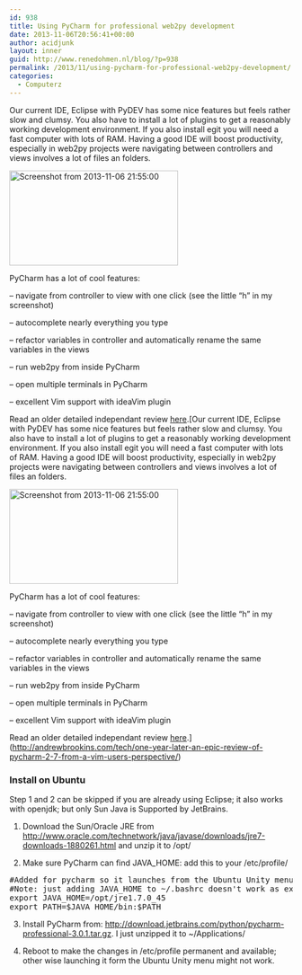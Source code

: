 ```yaml
---
id: 938
title: Using PyCharm for professional web2py development
date: 2013-11-06T20:56:41+00:00
author: acidjunk
layout: inner
guid: http://www.renedohmen.nl/blog/?p=938
permalink: /2013/11/using-pycharm-for-professional-web2py-development/
categories:
  - Computerz
---
```

Our current IDE, Eclipse with PyDEV has some nice features but feels rather slow and clumsy. You also have to install a lot of plugins to get a reasonably working development environment. If you also install egit you will need a fast computer with lots of RAM. Having a good IDE will boost productivity, especially in web2py projects were navigating between controllers and views involves a lot of files an folders.

[<img class="alignnone size-medium wp-image-941" alt="Screenshot from 2013-11-06 21:55:00" src="http://www.renedohmen.nl/blog/wp-content/uploads/2013/11/Screenshot-from-2013-11-06-215500-300x169.png" width="300" height="169" srcset="http://www.renedohmen.nl/blog/wp-content/uploads/2013/11/Screenshot-from-2013-11-06-215500-300x169.png 300w, http://www.renedohmen.nl/blog/wp-content/uploads/2013/11/Screenshot-from-2013-11-06-215500-1024x577.png 1024w" sizes="(max-width: 300px) 100vw, 300px" />](http://www.renedohmen.nl/blog/wp-content/uploads/2013/11/Screenshot-from-2013-11-06-215500.png)

PyCharm has a lot of cool features:
  
&#8211; navigate from controller to view with one click (see the little &#8220;h&#8221; in my screenshot)
  
&#8211; autocomplete nearly everything you type
  
&#8211; refactor variables in controller and automatically rename the same variables in the views
  
&#8211; run web2py from inside PyCharm
  
&#8211; open multiple terminals in PyCharm
  
&#8211; excellent Vim support with ideaVim plugin

Read an older detailed independant review [here](http://andrewbrookins.com/tech/one-year-later-an-epic-review-of-pycharm-2-7-from-a-vim-users-perspective/).[Our current IDE, Eclipse with PyDEV has some nice features but feels rather slow and clumsy. You also have to install a lot of plugins to get a reasonably working development environment. If you also install egit you will need a fast computer with lots of RAM. Having a good IDE will boost productivity, especially in web2py projects were navigating between controllers and views involves a lot of files an folders.

[<img class="alignnone size-medium wp-image-941" alt="Screenshot from 2013-11-06 21:55:00" src="http://www.renedohmen.nl/blog/wp-content/uploads/2013/11/Screenshot-from-2013-11-06-215500-300x169.png" width="300" height="169" srcset="http://www.renedohmen.nl/blog/wp-content/uploads/2013/11/Screenshot-from-2013-11-06-215500-300x169.png 300w, http://www.renedohmen.nl/blog/wp-content/uploads/2013/11/Screenshot-from-2013-11-06-215500-1024x577.png 1024w" sizes="(max-width: 300px) 100vw, 300px" />](http://www.renedohmen.nl/blog/wp-content/uploads/2013/11/Screenshot-from-2013-11-06-215500.png)

PyCharm has a lot of cool features:
  
&#8211; navigate from controller to view with one click (see the little &#8220;h&#8221; in my screenshot)
  
&#8211; autocomplete nearly everything you type
  
&#8211; refactor variables in controller and automatically rename the same variables in the views
  
&#8211; run web2py from inside PyCharm
  
&#8211; open multiple terminals in PyCharm
  
&#8211; excellent Vim support with ideaVim plugin

Read an older detailed independant review [here](http://andrewbrookins.com/tech/one-year-later-an-epic-review-of-pycharm-2-7-from-a-vim-users-perspective/).](http://andrewbrookins.com/tech/one-year-later-an-epic-review-of-pycharm-2-7-from-a-vim-users-perspective/) 

### Install on Ubuntu

Step 1 and 2 can be skipped if you are already using Eclipse; it also works with openjdk; but only Sun Java is Supported by JetBrains.
  
1) Download the Sun/Oracle JRE from http://www.oracle.com/technetwork/java/javase/downloads/jre7-downloads-1880261.html and unzip it to /opt/
  
2) Make sure PyCharm can find JAVA_HOME: add this to your /etc/profile/

<pre>#Added for pycharm so it launches from the Ubuntu Unity menu
#Note: just adding JAVA_HOME to ~/.bashrc doesn't work as expected.
export JAVA_HOME=/opt/jre1.7.0_45
export PATH=$JAVA_HOME/bin:$PATH</pre>

3) Install PyCharm from: http://download.jetbrains.com/python/pycharm-professional-3.0.1.tar.gz. I just unzipped it to ~/Applications/
  
4) Reboot to make the changes in /etc/profile permanent and available; other wise launching it form the Ubuntu Unity menu might not work.